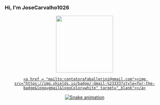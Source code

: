 ### Hi, I'm JoseCarvalho1026

<div align="center">
  <a href="https://github.com/JoseCarvalho1026">
  <img height="180em" src="https://github-readme-stats.vercel.app/api?username=JoseCarvalho1026&show_icons=true&theme=blue&include_all_commits=true&count_private=true"/>

    <a href = "mailto:contatorafaballerini@gmail.com"><img src="https://img.shields.io/badge/-Gmail-%23333?style=for-the-badge&logo=gmail&logoColor=white" target="_blank"></a>
    
  ![Snake animation](https://github.com/JoseCarvalho1026/JoseCarvalho1026/blob/output/github-contribution-grid-snake.svg)
</div>
